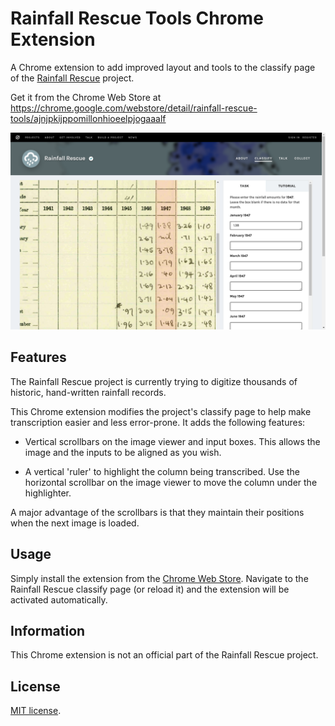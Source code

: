 # Rainfall Rescue Tools Chrome Extension

A Chrome extension to add improved layout and tools to the classify page of the [Rainfall Rescue](https://www.zooniverse.org/projects/edh/rainfall-rescue) project.

Get it from the Chrome Web Store at https://chrome.google.com/webstore/detail/rainfall-rescue-tools/ajnjpkijppomillonhioeelpjogaaalf

![screenshot](images/screenshot.png)

## Features

The Rainfall Rescue project is currently trying to digitize thousands of historic, hand-written rainfall records. 

This Chrome extension modifies the project's classify page to help make transcription easier and less error-prone. It adds the following features:

- Vertical scrollbars on the image viewer and input boxes. This allows the image and the inputs to be aligned as you wish.

- A vertical 'ruler' to highlight the column being transcribed. Use the horizontal scrollbar on the image viewer to move the column under the highlighter.

A major advantage of the scrollbars is that they maintain their positions when the next image is loaded.

## Usage

Simply install the extension from the [Chrome Web Store](https://chrome.google.com/webstore/detail/rainfall-rescue-tools/ajnjpkijppomillonhioeelpjogaaalf). Navigate to the Rainfall Rescue classify page (or reload it) and the extension will be activated automatically. 

## Information

This Chrome extension is not an official part of the Rainfall Rescue project.

## License

[MIT license](LICENSE).
